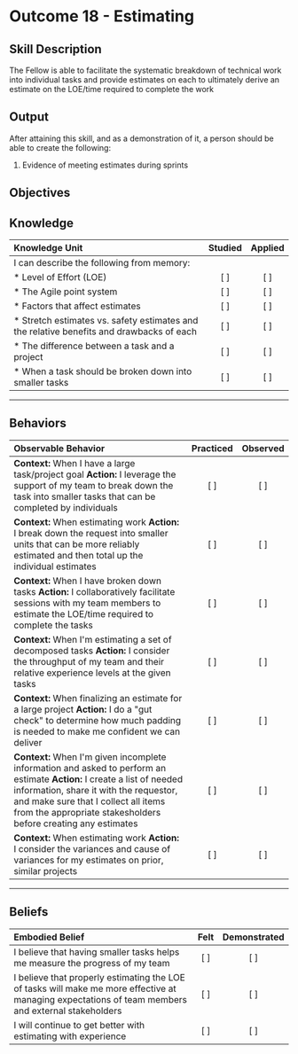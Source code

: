 # Outcome 18 - Estimating 

**Skill Description**
----------
The Fellow is able to facilitate the systematic breakdown of technical work into individual tasks and provide estimates on each to ultimately derive an estimate on the LOE/time required to complete the work

**Output**
----------
After attaining this skill, and as a demonstration of it, a person should be able to create the following:

1. Evidence of meeting estimates during sprints


**Objectives**
----------
## **Knowledge**


| Knowledge Unit   |      Studied      | Applied |
|:-------------|:------------------:|:--------:|
| I can describe the following from memory: | | |
| * Level of Effort (LOE) | [ ] | [ ]  |
| * The Agile point system | [ ] | [ ]  |
| * Factors that affect estimates | [ ] | [ ]  |
| * Stretch estimates vs. safety estimates and the relative benefits and drawbacks of each | [ ] | [ ]  |
| * The difference between a task and a project | [ ] | [ ]  |
| * When a task should be broken down into smaller tasks | [ ] | [ ]  |


----------


## **Behaviors**

| Observable Behavior   |      Practiced      | Observed |
|:-------------|:------------------:|:--------:|
| **Context:** When I have a large task/project goal **Action:** I leverage the support of my team to break down the task into smaller tasks that can be completed by individuals  | [ ] | [ ]  |
| **Context:** When estimating work **Action:** I break down the request into smaller units that can be more reliably estimated and then total up the individual estimates  | [ ] | [ ]  |
| **Context:** When I have broken down tasks **Action:** I collaboratively facilitate sessions with my team members to estimate the LOE/time required to complete the tasks  |   [ ]   |   [ ]  |
| **Context:** When I'm estimating a set of decomposed tasks **Action:** I consider the throughput of my team and their relative experience levels at the given tasks  |   [ ]   |   [ ]  |
| **Context:** When finalizing an estimate for a large project **Action:** I do a "gut check" to determine how much padding is needed to make me confident we can deliver  |   [ ]   |   [ ]  |
| **Context:** When I'm given incomplete information and asked to perform an estimate **Action:** I create a list of needed information, share it with the requestor, and make sure that I collect all items from the appropriate stakesholders before creating any estimates  |   [ ]   |   [ ]  |
| **Context:** When estimating work **Action:** I consider the variances and cause of variances for my estimates on prior, similar projects  |   [ ]   |   [ ]  |

----------


## **Beliefs**


| Embodied Belief   |      Felt      | Demonstrated |
|:-------------|:------------------:|:--------:|
| I believe that having smaller tasks helps me measure the progress of my team  | [ ] | [ ]  |
| I believe that properly estimating the LOE of tasks will make me more effective at managing expectations of team members and external stakeholders  | [ ] | [ ]  |
| I will continue to get better with estimating with experience  | [ ] | [ ]  |
